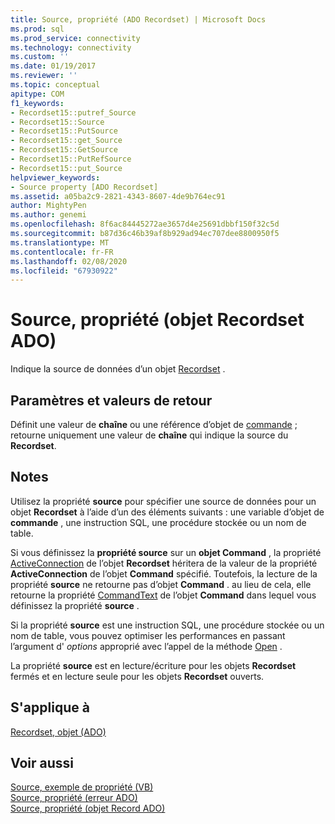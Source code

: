 ```yaml
---
title: Source, propriété (ADO Recordset) | Microsoft Docs
ms.prod: sql
ms.prod_service: connectivity
ms.technology: connectivity
ms.custom: ''
ms.date: 01/19/2017
ms.reviewer: ''
ms.topic: conceptual
apitype: COM
f1_keywords:
- Recordset15::putref_Source
- Recordset15::Source
- Recordset15::PutSource
- Recordset15::get_Source
- Recordset15::GetSource
- Recordset15::PutRefSource
- Recordset15::put_Source
helpviewer_keywords:
- Source property [ADO Recordset]
ms.assetid: a05ba2c9-2821-4343-8607-4de9b764ec91
author: MightyPen
ms.author: genemi
ms.openlocfilehash: 8f6ac84445272ae3657d4e25691dbbf150f32c5d
ms.sourcegitcommit: b87d36c46b39af8b929ad94ec707dee8800950f5
ms.translationtype: MT
ms.contentlocale: fr-FR
ms.lasthandoff: 02/08/2020
ms.locfileid: "67930922"
---
```

# <a name="source-property-ado-recordset"></a>Source, propriété (objet Recordset ADO)
Indique la source de données d’un objet [Recordset](../../../ado/reference/ado-api/recordset-object-ado.md) .  
  
## <a name="settings-and-return-values"></a>Paramètres et valeurs de retour  
 Définit une valeur de **chaîne** ou une référence d’objet de [commande](../../../ado/reference/ado-api/command-object-ado.md) ; retourne uniquement une valeur de **chaîne** qui indique la source du **Recordset**.  
  
## <a name="remarks"></a>Notes  
 Utilisez la propriété **source** pour spécifier une source de données pour un objet **Recordset** à l’aide d’un des éléments suivants : une variable d’objet de **commande** , une instruction SQL, une procédure stockée ou un nom de table.  
  
 Si vous définissez la **propriété source** sur un **objet Command** , la propriété [ActiveConnection](../../../ado/reference/ado-api/activeconnection-property-ado.md) de l’objet **Recordset** héritera de la valeur de la propriété **ActiveConnection** de l’objet **Command** spécifié. Toutefois, la lecture de la propriété **source** ne retourne pas d’objet **Command** . au lieu de cela, elle retourne la propriété [CommandText](../../../ado/reference/ado-api/commandtext-property-ado.md) de l’objet **Command** dans lequel vous définissez la propriété **source** .  
  
 Si la propriété **source** est une instruction SQL, une procédure stockée ou un nom de table, vous pouvez optimiser les performances en passant l’argument d' *options* approprié avec l’appel de la méthode [Open](../../../ado/reference/ado-api/open-method-ado-recordset.md) .  
  
 La propriété **source** est en lecture/écriture pour les objets **Recordset** fermés et en lecture seule pour les objets **Recordset** ouverts.  
  
## <a name="applies-to"></a>S'applique à  
 [Recordset, objet (ADO)](../../../ado/reference/ado-api/recordset-object-ado.md)  
  
## <a name="see-also"></a>Voir aussi  
 [Source, exemple de propriété (VB)](../../../ado/reference/ado-api/source-property-example-vb.md)   
 [Source, propriété (erreur ADO)](../../../ado/reference/ado-api/source-property-ado-error.md)   
 [Source, propriété (objet Record ADO)](../../../ado/reference/ado-api/source-property-ado-record.md)
